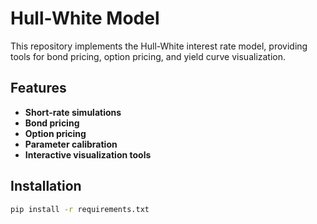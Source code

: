 # Hull-White Model

This repository implements the Hull-White interest rate model, providing tools for bond pricing, option pricing, and yield curve visualization.

## Features
- **Short-rate simulations**
- **Bond pricing**
- **Option pricing**
- **Parameter calibration**
- **Interactive visualization tools**

## Installation
```bash
pip install -r requirements.txt
